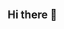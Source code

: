 ## Hi there 👋

<!--
**ChrisB1099/ChrisB1099** is a ✨ _special_ ✨ repository because its `README.md` (this file) appears on your GitHub profile.
- 🌱 I’m currently learning JavaScript, HTML, CSS
- 🤔 I’m looking for help with Strucure
- 💬 Ask me about Tennis
- 📫 How to reach me: via email or my twitter
- 😄 Pronouns: He/HIm
- ⚡ Fun fact: I grew up a two sport athlete 

-->
